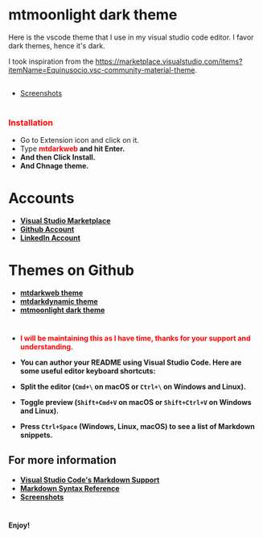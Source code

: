 # mtmoonlight dark theme
Here is the vscode theme that I use in my visual studio code editor. I favor dark themes, hence it's dark.

I took inspiration from the https://marketplace.visualstudio.com/items?itemName=Equinusocio.vsc-community-material-theme.



##

* [Screenshots](https://github.com/itsmemdtofik/mtmoonlight-dark-theme/blob/main/mt-moon-light-dark-theme/mtmoonlight-theme-profile.PNG)


# <h3 style="color:red"><b>Installation</b></span>

* Go to Extension icon and click on it.
* Type <span style="color:red"><b> mtdarkweb <b></span> and hit Enter.
* And then Click Install.
* And Chnage theme.


# Accounts

* [Visual Studio Marketplace](https://marketplace.visualstudio.com/vscode)
* [Github Account](https://github.com/itsmemdtofik/)
* [LinkedIn Account](https://www.linkedin.com/in/itsmemdtofik/)


# Themes on Github

* [mtdarkweb theme](https://github.com/itsmemdtofik/mtdarkweb-theme)
* [mtdarkdynamic theme](https://github.com/itsmemdtofik/mtdarkdynamic-theme)
* [mtmoonlight dark theme](https://github.com/itsmemdtofik/mtmoonlight-dark-theme)

#


* <span style="color:red">I will be maintaining this as I have time, thanks for your support and understanding.</span>

* You can author your README using Visual Studio Code. Here are some useful editor keyboard shortcuts:
* Split the editor (`Cmd+\` on macOS or `Ctrl+\` on Windows and Linux).
* Toggle preview (`Shift+Cmd+V` on macOS or `Shift+Ctrl+V` on Windows and Linux).
* Press `Ctrl+Space` (Windows, Linux, macOS) to see a list of Markdown snippets.

## For more information


* [Visual Studio Code's Markdown Support](http://code.visualstudio.com/docs/languages/markdown)
* [Markdown Syntax Reference](https://help.github.com/articles/markdown-basics/)
* [Screenshots](https://github.com/itsmemdtofik/mtmoonlight-dark-theme/blob/main/mt-moon-light-dark-theme/mtmoonlight-theme-profile.PNG)

#

**Enjoy!**

